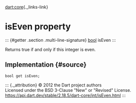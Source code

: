 [dart:core](../../dart-core/dart-core-library){._links-link}

isEven property
===============

::: {#getter .section .multi-line-signature}
[bool](../bool-class) isEven
:::

Returns true if and only if this integer is even.

Implementation {#source}
--------------

``` {.language-dart data-language="dart"}
bool get isEven;
```

::: {._attribution}
© 2012 the Dart project authors\
Licensed under the BSD 3-Clause \"New\" or \"Revised\" License.\
<https://api.dart.dev/stable/2.18.5/dart-core/int/isEven.html>
:::
